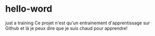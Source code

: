 # hello-word
just a training
Ce projet n'est qu'un entrainement d'apprentissage sur Github et là je peux dire que je suis chaud pour apprendre!
